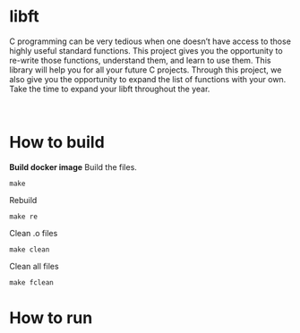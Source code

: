# libft
C programming can be very tedious when one doesn’t have access to those highly useful
standard functions. This project gives you the opportunity to re-write those functions,
understand them, and learn to use them. This library will help you for all your future C
projects.
Through this project, we also give you the opportunity to expand the list of functions
with your own. Take the time to expand your libft throughout the year.

<br>

# How to build
**Build docker image**
Build the files.
```
make
```
Rebuild
```
make re
```
Clean .o files
```
make clean
```
Clean all files
```
make fclean
```

# How to run
